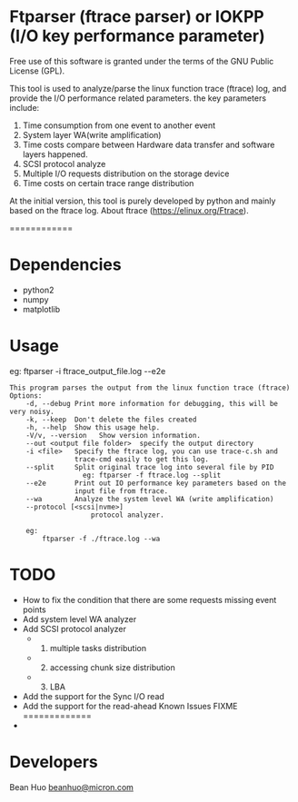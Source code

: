 Ftparser (ftrace parser) or IOKPP (I/O key performance parameter)
============
Free use of this software is granted under the terms of the GNU Public License (GPL).

This tool is used to analyze/parse the linux function trace (ftrace) log,
and provide the I/O performance related parameters. the key parameters include:

1. Time consumption from one event to another event
2. System layer WA(write amplification)
3. Time costs compare between Hardware data transfer and  software layers happened.
4. SCSI protocol analyze
5. Multiple I/O requests distribution on the storage device
6. Time costs on certain trace range distribution

At the initial version, this tool is purely developed by python and mainly based
on the ftrace log.
About ftrace (https://elinux.org/Ftrace).

============

Dependencies
============

 * python2
 * numpy
 * matplotlib


Usage
=====
 eg: ftparser -i ftrace_output_file.log --e2e

    This program parses the output from the linux function trace (ftrace)
    Options:
        -d, --debug Print more information for debugging, this will be very noisy.
        -k, --keep  Don't delete the files created
        -h, --help  Show this usage help.
        -V/v, --version   Show version information.
        --out <output file folder>  specify the output directory
        -i <file>   Specify the ftrace log, you can use trace-c.sh and
                    trace-cmd easily to get this log.
        --split     Split original trace log into several file by PID
                      eg: ftparser -f ftrace.log --split
        --e2e       Print out IO performance key parameters based on the
                    input file from ftrace.
        --wa        Analyze the system level WA (write amplification)
        --protocol [<scsi|nvme>]
                        protocol analyzer.

        eg:
            ftparser -f ./ftrace.log --wa

TODO
====
 * How to fix the condition that there are some requests missing event points
 * Add system level WA analyzer
 * Add SCSI protocol analyzer
    - 1. multiple tasks distribution
    - 2. accessing chunk size distribution
    - 3. LBA
 * Add the support for the Sync I/O read
 * Add the support for the read-ahead
Known Issues
FIXME
=============
 *


Developers
=============
 Bean Huo beanhuo@micron.com

